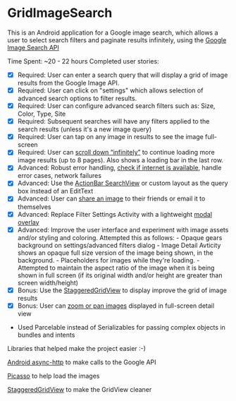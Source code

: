 # GridImageSearch

This is an Android application for a Google image search, which allows a user to select search filters and paginate results infinitely, using the [Google Image Search API](https://developers.google.com/image-search/v1/jsondevguide#json_reference) 

Time Spent: ~20 - 22 hours 
Completed user stories:

 * [x] Required: User can enter a search query that will display a grid of image results from the Google Image API.
 * [x] Required: User can click on "settings" which allows selection of advanced search options to filter results.
 * [x] Required: User can configure advanced search filters such as: Size, Color, Type, Site
 * [x] Required: Subsequent searches will have any filters applied to the search results (unless it's a new image query)
 * [x] Required: User can tap on any image in results to see the image full-screen 
 * [x] Required: User can [scroll down “infinitely”](http://guides.codepath.com/android/Endless-Scrolling-with-AdapterViews) to continue loading more image results (up to 8 pages). Also shows a loading bar in the last row. 
 * [x] Advanced: Robust error handling, [check if internet is available](http://guides.codepath.com/android/Sending-and-Managing-Network-Requests#checking-for-network-connectivity), handle error cases, network failures
 * [x] Advanced: Use the [ActionBar SearchView](http://guides.codepath.com/android/Extended-ActionBar-Guide#adding-searchview-to-actionbar) or custom layout as the query box instead of an EditText
 * [x] Advanced: User can [share an image](http://guides.codepath.com/android/Sharing-Content-with-Intents) to their friends or email it to themselves
 * [x] Advanced: Replace Filter Settings Activity with a lightweight [modal overlay](http://guides.codepath.com/android/Using-DialogFragment) 
 * [x] Advanced: Improve the user interface and experiment with image assets and/or styling and coloring. Attempted this as follows:
       - Opaque gears background on settings/advanced filters dialog
       - Image Detail Avticity shows an opaque full size version of the image being shown, in the background. 
       - Placeholders for images while they're loading. 
       - Attempted to maintain the aspect ratio of the image when it is being shown in full screen (if its original width and/or height are greater than screen width/height) 
 * [x] Bonus: Use the [StaggeredGridView](https://github.com/f-barth/AndroidStaggeredGrid) to display improve the grid of image results
 * [x] Bonus: User can [zoom or pan images](https://github.com/MikeOrtiz/TouchImageView) displayed in full-screen detail view
 * Used Parcelable instead of Serializables for passing complex objects in bundles and intents 
 
Libraries that helped make the project easier :-)

[Android async-http](http://loopj.com/android-async-http/) to make calls to the Google API

[Picasso](http://square.github.io/picasso/) to help load the images

[StaggeredGridView](https://github.com/f-barth/AndroidStaggeredGrid) to make the GridView cleaner


